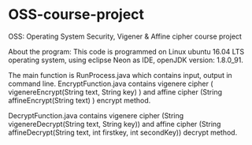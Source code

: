 # OSS-course-project
OSS: Operating System Security, Vigener &amp; Affine cipher course project

About the program:
This code is programmed on Linux ubuntu 16.04 LTS operating system, using eclipse Neon as IDE, openJDK version: 1.8.0_91.

The main function is RunProcess.java which contains input, output in command line.
EncryptFunction.java contains vigenere cipher ( vigenereEncrypt(String text, String key) ) and affine cipher (String affineEncrypt(String text) ) encrypt method. 

DecryptFunction.java contains vigenere cipher (String vigenereDecrypt(String text, String key)) and affine cipher (String affineDecrypt(String text, int firstkey, int secondKey)) decrypt method. 
